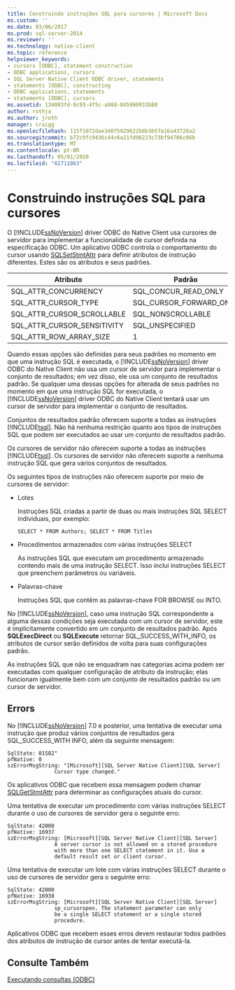 ```yaml
---
title: Construindo instruções SQL para cursores | Microsoft Docs
ms.custom: ''
ms.date: 03/06/2017
ms.prod: sql-server-2014
ms.reviewer: ''
ms.technology: native-client
ms.topic: reference
helpviewer_keywords:
- cursors [ODBC], statement construction
- ODBC applications, cursors
- SQL Server Native Client ODBC driver, statements
- statements [ODBC], constructing
- ODBC applications, statements
- statements [ODBC], cursors
ms.assetid: 134003fd-9c93-4f5c-a988-045990933b80
author: rothja
ms.author: jroth
manager: craigg
ms.openlocfilehash: 115f1072dae34075929622b8b3b57a16a43728a2
ms.sourcegitcommit: b72c9fc9436c44c6a21fd96223c73bf94706c06b
ms.translationtype: MT
ms.contentlocale: pt-BR
ms.lasthandoff: 05/01/2020
ms.locfileid: "82711063"
---
```

# <a name="constructing-sql-statements-for-cursors"></a>Construindo instruções SQL para cursores
  O [!INCLUDE[ssNoVersion](../../includes/ssnoversion-md.md)] driver ODBC do Native Client usa cursores de servidor para implementar a funcionalidade de cursor definida na especificação ODBC. Um aplicativo ODBC controla o comportamento do cursor usando [SQLSetStmtAttr](../native-client-odbc-api/sqlsetstmtattr.md) para definir atributos de instrução diferentes. Estes são os atributos e seus padrões.  
  
|Atributo|Padrão|  
|---------------|-------------|  
|SQL_ATTR_CONCURRENCY|SQL_CONCUR_READ_ONLY|  
|SQL_ATTR_CURSOR_TYPE|SQL_CURSOR_FORWARD_ONLY|  
|SQL_ATTR_CURSOR_SCROLLABLE|SQL_NONSCROLLABLE|  
|SQL_ATTR_CURSOR_SENSITIVITY|SQL_UNSPECIFIED|  
|SQL_ATTR_ROW_ARRAY_SIZE|1|  
  
 Quando essas opções são definidas para seus padrões no momento em que uma instrução SQL é executada, o [!INCLUDE[ssNoVersion](../../includes/ssnoversion-md.md)] driver ODBC do Native Client não usa um cursor de servidor para implementar o conjunto de resultados; em vez disso, ele usa um conjunto de resultados padrão. Se qualquer uma dessas opções for alterada de seus padrões no momento em que uma instrução SQL for executada, o [!INCLUDE[ssNoVersion](../../includes/ssnoversion-md.md)] driver ODBC do Native Client tentará usar um cursor de servidor para implementar o conjunto de resultados.  
  
 Conjuntos de resultados padrão oferecem suporte a todas as instruções [!INCLUDE[tsql](../../includes/tsql-md.md)]. Não há nenhuma restrição quanto aos tipos de instruções SQL que podem ser executados ao usar um conjunto de resultados padrão.  
  
 Os cursores de servidor não oferecem suporte a todas as instruções [!INCLUDE[tsql](../../includes/tsql-md.md)]. Os cursores de servidor não oferecem suporte a nenhuma instrução SQL que gera vários conjuntos de resultados.  
  
 Os seguintes tipos de instruções não oferecem suporte por meio de cursores de servidor:  
  
-   Lotes  
  
     Instruções SQL criadas a partir de duas ou mais instruções SQL SELECT individuais, por exemplo:  
  
    ```  
    SELECT * FROM Authors; SELECT * FROM Titles  
    ```  
  
-   Procedimentos armazenados com várias instruções SELECT  
  
     As instruções SQL que executam um procedimento armazenado contendo mais de uma instrução SELECT. Isso inclui instruções SELECT que preenchem parâmetros ou variáveis.  
  
-   Palavras-chave  
  
     Instruções SQL que contêm as palavras-chave FOR BROWSE ou INTO.  
  
 No [!INCLUDE[ssNoVersion](../../includes/ssnoversion-md.md)], caso uma instrução SQL correspondente a alguma dessas condições seja executada com um cursor de servidor, este é implicitamente convertido em um conjunto de resultados padrão. Após **SQLExecDirect** ou **SQLExecute** retornar SQL_SUCCESS_WITH_INFO, os atributos de cursor serão definidos de volta para suas configurações padrão.  
  
 As instruções SQL que não se enquadram nas categorias acima podem ser executadas com qualquer configuração de atributo da instrução; elas funcionam igualmente bem com um conjunto de resultados padrão ou um cursor de servidor.  
  
## <a name="errors"></a>Errors  
 No [!INCLUDE[ssNoVersion](../../includes/ssnoversion-md.md)] 7.0 e posterior, uma tentativa de executar uma instrução que produz vários conjuntos de resultados gera SQL_SUCCESS_WITH INFO, além da seguinte mensagem:  
  
```  
SqlState: 01S02"  
pfNative: 0  
szErrorMsgString: "[Microsoft][SQL Server Native Client][SQL Server]  
               Cursor type changed."  
```  
  
 Os aplicativos ODBC que recebem essa mensagem podem chamar [SQLGetStmtAttr](../native-client-odbc-api/sqlgetstmtattr.md) para determinar as configurações atuais do cursor.  
  
 Uma tentativa de executar um procedimento com várias instruções SELECT durante o uso de cursores de servidor gera o seguinte erro:  
  
```  
SqlState: 42000  
pfNative: 16937  
szErrorMsgString: [Microsoft][SQL Server Native Client][SQL Server]  
               A server cursor is not allowed on a stored procedure  
               with more than one SELECT statement in it. Use a  
               default result set or client cursor.  
```  
  
 Uma tentativa de executar um lote com várias instruções SELECT durante o uso de cursores de servidor gera o seguinte erro:  
  
```  
SqlState: 42000  
pfNative: 16938  
szErrorMsgString: [Microsoft][SQL Server Native Client][SQL Server]  
               sp_cursoropen. The statement parameter can only  
               be a single SELECT statement or a single stored   
               procedure.  
```  
  
 Aplicativos ODBC que recebem esses erros devem restaurar todos padrões dos atributos de instrução de cursor antes de tentar executá-la.  
  
## <a name="see-also"></a>Consulte Também  
 [Executando consultas &#40;ODBC&#41;](executing-queries-odbc.md)  
  
  
